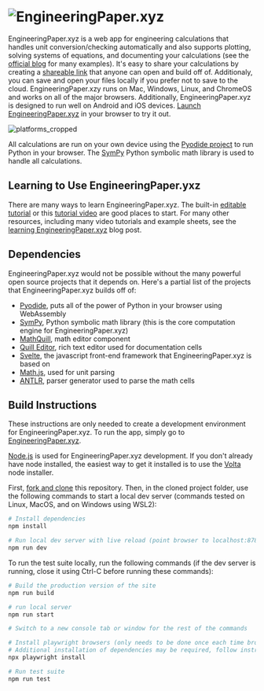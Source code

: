 # ![EngineeringPaper.xyz](https://user-images.githubusercontent.com/6439649/212795699-7cc908e1-00a4-44ed-a034-695f056ee84a.png)

EngineeringPaper.xyz is a web app for engineering calculations that handles unit conversion/checking automatically and also supports plotting, solving systems of equations, and documenting your calculations (see the [official blog](https://blog.engineeringpaper.xyz) for many examples). It's easy to share your calculations by creating a [shareable link](https://engineeringpaper.xyz/oMbWLXMZ6ChQ3g3ZxRbJQD) that anyone can open and build off of. Additionaly, you can save and open your files locally if you prefer not to save to the cloud. EngineeringPaper.xzy runs on Mac, Windows, Linux, and ChromeOS and works on all of the major browsers. Additionally, EngineeringPaper.xyz is designed to run well on Android and iOS devices. [Launch EngineeringPaper.xyz](https://EngineeringPaper.xyz) in your browser to try it out.

![platforms_cropped](https://user-images.githubusercontent.com/6439649/212774749-caab6190-7a45-4f04-a31c-ffdb6b6e4b96.png)

All calculations are run on your own device using the [Pyodide project](https://pyodide.org) to run Python in your browser. The 
[SymPy](https://www.sympy.org) Python symbolic math library is used to handle all calculations. 

## Learning to Use EngineeringPaper.yxz
There are many ways to learn EngineeringPaper.xyz. The built-in [editable tutorial](https://engineeringpaper.xyz/CUsUSuwHkHzNyButyCHEng) or this [tutorial video](https://youtu.be/WOVhjF-7blU) are good places to start. For many other resources, including many video tutorials and example sheets, see the 
[learning EngineeringPaper.xyz](https://blog.engineeringpaper.xyz/engineeringpaperxyz-tutorial) blog post.

## Dependencies
EngineeringPaper.xyz would not be possible without the many powerful open source projects that it depends on. Here's a partial list of the projects that EngineeringPaper.xyz builds off of:
* [Pyodide](https://pyodide.org), puts all of the power of Python in your browser using WebAssembly
* [SymPy](https://www.sympy.org), Python symbolic math library (this is the core computation engine for EngineeringPaper.xyz)
* [MathQuill](http://mathquill.com/), math editor component
* [Quill Editor](https://quilljs.com/), rich text editor used for documentation cells
* [Svelte](https://svelte.dev/), the javascript front-end framework that EngineeringPaper.xyz is based on
* [Math.js](https://mathjs.org/), used for unit parsing
* [ANTLR](https://www.antlr.org/), parser generator used to parse the math cells

## Build Instructions
These instructions are only needed to create a development environment for EngineeringPaper.xyz. To run the app, simply go to [EngineeringPaper.xyz](https://engineeringpaper.xyz).

[Node.js](https://nodejs.org) is used for EngineeringPaper.xyz development. If you don't already have node installed, the easiest way to get it installed is to use the [Volta](https://volta.sh/) node installer.

First, [fork and clone](https://docs.github.com/en/get-started/quickstart/fork-a-repo) this repository. Then, in the cloned project folder, use the following commands to start a local dev server (commands tested on Linux, MacOS, and on Windows using WSL2):
``` bash
# Install dependencies
npm install

# Run local dev server with live reload (point browser to localhost:8788)
npm run dev
```
To run the test suite locally, run the following commands (if the dev server is running, close it using Ctrl-C before running these commands):
``` bash
# Build the production version of the site
npm run build

# run local server
npm run start

# Switch to a new console tab or window for the rest of the commands

# Install playwright browsers (only needs to be done once each time browsers need to be updated)
# Additional installation of dependencies may be required, follow instructions
npx playwright install

# Run test suite
npm run test
```
